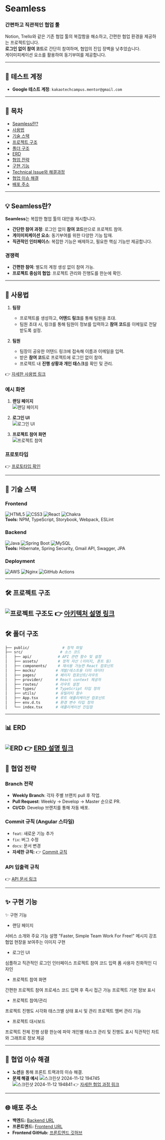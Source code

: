 # **Seamless**

### **간편하고 직관적인 협업 툴**
Notion, Trello와 같은 기존 협업 툴의 복잡함을 해소하고, 간편한 협업 환경을 제공하는 프로젝트입니다.  
**로그인 없이 참여 코드**로 간단히 참여하며, 협업의 진입 장벽을 낮추었습니다.  
게이미피케이션 요소를 활용하여 동기부여를 제공합니다.

---

## **📌 테스트 계정**

- **Google 테스트 계정**: `kakaotechcampus.mentor@gmail.com`

---

## **📖 목차**

- [Seamless란?](#seamless란)
- [사용법](#사용법)
- [기술 스택](#기술-스택)
- [프로젝트 구조](#프로젝트-구조)
- [폴더 구조](#폴더-구조)
- [ERD](#erd)
- [협업 전략](#협업-전략)
- [구현 기능](#구현-기능)
- [Technical Issue와 해결과정](#technical-issue와-해결과정)
- [협업 이슈 해결](#협업-이슈-해결)
- [배포 주소](#배포-주소)

---

## **💡 Seamless란?**

**Seamless**는 복잡한 협업 툴의 대안을 제시합니다.
- **간단한 참여 과정**: 로그인 없이 **참여 코드**만으로 프로젝트 참여.
- **게이미피케이션 요소**: 동기부여를 위한 다양한 기능 탑재.
- **직관적인 인터페이스**: 복잡한 기능은 배제하고, 필요한 핵심 기능만 제공합니다.

### **경쟁력**
- **간편한 참여**: 별도의 계정 생성 없이 참여 가능.
- **프로젝트 중심의 협업**: 프로젝트 관리와 진행도를 한눈에 확인.

---

## **🚀 사용법**

1. **팀장**
    - 프로젝트를 생성하고, **어텐드 링크**를 통해 팀원을 초대.
    - 팀원 초대 시, 링크를 통해 팀원이 정보를 입력하고 **참여 코드**를 이메일로 전달받도록 설정.

2. **팀원**
    - 팀장이 공유한 어텐드 링크에 접속해 이름과 이메일을 입력.
    - 받은 **참여 코드**로 프로젝트에 로그인 없이 참여.
    - 프로젝트 내 **진행 상황과 개인 태스크**를 확인 및 관리.

👉 [자세한 사용법 링크](https://github.com/kakao-tech-campus-2nd-step3/Team1_BE/wiki/%EC%96%B4%ED%94%8C%EB%A6%AC%EC%BC%80%EC%9D%B4%EC%85%98-%EC%82%AC%EC%9A%A9%EB%B2%95)

### **예시 화면**
1. **랜딩 페이지**  
   ![랜딩 페이지](https://github.com/user-attachments/assets/070052c6-333d-49bc-8b6f-b272de5a8a9f)

2. **로그인 UI**  
   ![로그인 UI](https://github.com/user-attachments/assets/3d3e342e-7021-46da-8b40-fc1cf864edfc)

3. **프로젝트 참여 화면**  
   ![프로젝트 참여](https://github.com/user-attachments/assets/bf635f6c-299b-4f6c-9c7e-30a763ecd85f)

### **프로토타입**
👉 [프로토타입 확인](https://www.figma.com/design/ZhOOxxb7yLfcJORzvXLFjh)

---

## **🔧 기술 스택**

### **Frontend**
![HTML5](https://img.shields.io/badge/HTML5-E34F26?style=for-the-badge&logo=html5&logoColor=white) ![CSS3](https://img.shields.io/badge/CSS3-1572B6?style=for-the-badge&logo=css3&logoColor=white) ![React](https://img.shields.io/badge/React-20232A?style=for-the-badge&logo=react&logoColor=61DAFB) ![Chakra](https://img.shields.io/badge/chakra-%234ED1C5.svg?style=for-the-badge&logo=chakraui&logoColor=white)  
**Tools:** NPM, TypeScript, Storybook, Webpack, ESLint

### **Backend**
![Java](https://img.shields.io/badge/Java-ED8B00?style=for-the-badge&logo=openjdk&logoColor=white) ![Spring Boot](https://img.shields.io/badge/springboot-6DB33F?style=for-the-badge&logo=springboot&logoColor=white) ![MySQL](https://img.shields.io/badge/MySQL-00000F?style=for-the-badge&logo=mysql&logoColor=white)  
**Tools:** Hibernate, Spring Security, Gmail API, Swagger, JPA

### **Deployment**
![AWS](https://img.shields.io/badge/Amazon_AWS-232F3E?style=for-the-badge&logo=amazon-aws&logoColor=white) ![Nginx](https://img.shields.io/badge/nginx-%23009639.svg?style=for-the-badge&logo=nginx&logoColor=white) ![GitHub Actions](https://img.shields.io/badge/GitHub_Actions-2088FF?style=for-the-badge&logo=github-actions&logoColor=white)

---

## **🛠️ 프로젝트 구조**

![프로젝트 구조도](https://github.com/user-attachments/assets/2bc76c2c-ac20-4d67-b746-f4fa2b064cec)
👉 [아키텍처 설명 링크](https://github.com/kakao-tech-campus-2nd-step3/Team1_BE/wiki/%ED%94%84%EB%A1%9C%EC%A0%9D%ED%8A%B8-%EC%95%84%ED%82%A4%ED%85%8D%EC%B2%98%EC%97%90-%EB%8C%80%ED%95%9C-%EC%9E%90%EC%84%B8%ED%95%9C-%EC%84%A4%EB%AA%85)
---
## **🛠️ 폴더 구조**

```bash
├── public/               # 정적 파일
├── src/                 # 소스 코드
│   ├── api/            # API 관련 함수 및 설정
│   ├── assets/         # 정적 자산 (이미지, 폰트 등)
│   ├── components/     # 재사용 가능한 React 컴포넌트
│   ├── mocks/         # 개발/테스트용 더미 데이터
│   ├── pages/         # 페이지 컴포넌트/라우트
│   ├── provider/      # React context 제공자
│   ├── routes/        # 라우트 설정
│   ├── types/         # TypeScript 타입 정의
│   ├── utils/         # 유틸리티 함수
│   ├── App.tsx        # 루트 애플리케이션 컴포넌트
│   ├── env.d.ts       # 환경 변수 타입 정의
│   └── index.tsx      # 애플리케이션 진입점

```
---

## **📊 ERD**

![ERD](https://github.com/user-attachments/assets/fcac1f9b-2f0f-4276-9481-47748648e7bf)
👉 [ERD 설명 링크](https://github.com/kakao-tech-campus-2nd-step3/Team1_BE/wiki/ERD-%EC%84%A4%EB%AA%85)
---

## **🤝 협업 전략**

### **Branch 전략**
- **Weekly Branch**: 각자 주별 브랜치 pull 후 작업.
- **Pull Request**: Weekly → Develop → Master 순으로 PR.
- **CI/CD**: Develop 브랜치를 통해 자동 배포.

### **Commit 규칙** (Angular 스타일)
- `feat`: 새로운 기능 추가
- `fix`: 버그 수정
- `docs`: 문서 변경
- **자세한 규칙:** 👉 [Commit 규칙](https://quickest-asterisk-75d.notion.site/P2P-d38e691fbcbb4a719274fb91e48f91cd?p=1d0fac986a2e48e5a4152524214084e7&pm=s)

### **API 입출력 규칙**
👉 [API 문서 링크](https://quickest-asterisk-75d.notion.site/P2P-d38e691fbcbb4a719274fb91e48f91cd?p=905fd6f9a8a140178580b5fd9593e0fe&pm=s)

---

## **✨ 구현 기능**

✨ 구현 기능
- 랜딩 페이지

서비스 소개와 주요 기능 설명
"Faster, Simple Team Work For Free!" 메시지 강조
협업 현장을 보여주는 이미지 구현

- 로그인 UI

심플하고 직관적인 로그인 인터페이스
프로젝트 참여 코드 입력 폼
사용자 친화적인 디자인

- 프로젝트 참여 화면

간편한 프로젝트 참여 프로세스
코드 입력 후 즉시 접근 가능
프로젝트 기본 정보 표시

- 프로젝트 참여/관리

프로젝트 진행도 시각화
태스크별 상태 표시 및 관리
프로젝트 멤버 관리 기능

- 프로젝트 대시보드

프로젝트 전체 진행 상황 한눈에 파악
개인별 태스크 관리 및 진행도 표시
직관적인 차트와 그래프로 정보 제공

---

## **🤝 협업 이슈 해결**

- **노션**을 통해 프론트 트랙과의 이슈 해결.
- **문제 해결 예시**
![스크린샷 2024-11-12 194745](https://github.com/user-attachments/assets/c57ea804-562c-4855-bb28-29feaedf55c3)
![스크린샷 2024-11-12 194841](https://github.com/user-attachments/assets/8e61bab5-a27f-4251-a3fa-e51dd098e4f4)
👉 [자세한 협업 과정 링크](https://polar-yellowhorn-1cd.notion.site/Swagger-241107-137a2fbcb2b180a0a67cf6906ab83ab8)

---

## **🌐 배포 주소**

- **백엔드:** [Backend URL](http://3.36.254.166)
- **프론트엔드:** [Frontend URL](https://team1-fe.pages.dev/)
- **Frontend GitHub:** [프론트엔드 깃허브](https://github.com/kakao-tech-campus-2nd-step3/Team1_FE)
